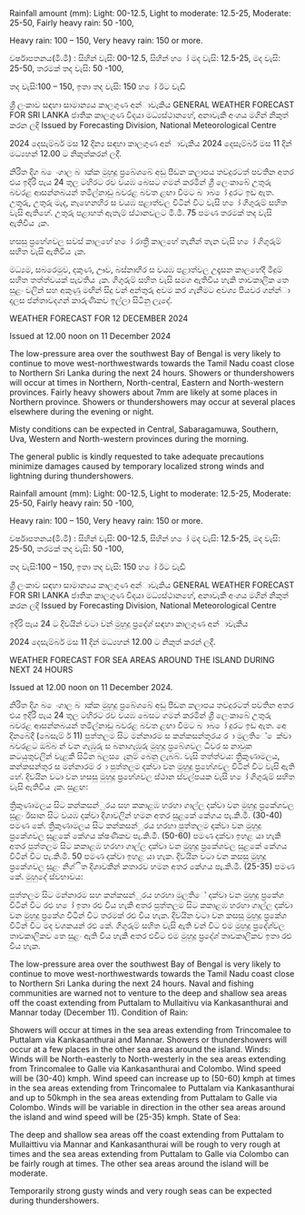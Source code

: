 Rainfall amount (mm): Light: 00-12.5, Light to moderate: 12.5-25, Moderate: 25-50, Fairly heavy rain: 50 -100,

Heavy rain: 100 – 150, Very heavy rain: 150 or more.

වර්ෂාපතනය(මි.මී) : සිහින් වැසි: 00-12.5, සිහින් හ ෝ මද වැසි: 12.5-25, මද වැසි: 25-50, තරමක් තද වැසි: 50 -100,

තද වැසි:100 – 150, ඉතා තද වැසි: 150 හ ෝ ඊට වැඩි

ශ්‍රී ලංකාව සඳහා සාමාන්‍යය කාලගුණ අන්‍ාවැකිය GENERAL WEATHER FORECAST FOR SRI LANKA ජාතික කාලගුණ විදයා මධ්‍යස්ථානහේ, අනාවැකි අංශය මගින් නිකුත් කරන ලදි Issued by Forecasting Division, National Meteorological Centre

2024 දෙසැම්බර් මස 12 දින්‍ය සඳහා කාලගුණ අන්‍ාවැකිය 2024 දෙසැම්බර් මස 11 දින්‍ මධ්‍යහන්‍ 12.00 ට නිකුත්කරන්‍ ලදී.

නිරිත දිග බ ෙංගාල බ ාක්ක මුහුදු ප්‍රබේශබේ අඩු පීඩන කලාපය තවදුරටත් පවතින අතර එය ඉදිරි පැය 24 තුල ටහිරට රව වයඹ බෙසට ගමන් කරමින් ශ්‍රී ලෙංකාබේ උතුරු බවරළ ආසන්නබයන් තමිල්නාඩු බවරළ බවත ළඟා වීමට බ ාබ ෝ දුරට ඉඩ ඇත. උතුරු, උතුරු මැද, නැහෙනහිර ස වයඹ පළාත්වල විටින් විට වැසි හ ෝ ගිගුරුම් සහිත වැසි ඇතිහේ. උතුරු පළාහත් ඇතැම් ස්ථානවලට මි.මී. 75 පමණ තරමක් තද වැසි ඇතිවිය ැක.

හසසු ප්‍රහේශවල සවස් කාලහේ හ ෝ රාත්‍රී කාලහේ තැනින් තැන වැසි හ ෝ ගිගුරුම් සහිත වැසි ඇතිවිය ැක.

මධ්‍යම, සබරෙමුව, දකුණ, ඌව, බස්නාහිර ස වයඹ පළාත්වල උදෑසන කාලහේදී මීදුම් සහිත තත්ත්වයක් පැවතිය ැක. ගිගුරුම් සහිත වැසි සමග ඇතිවිය හැකි තාවකාලික තෙ සුළං වලින් සහ අකුණු මඟින් සිදු වන්‍ අන්‍තුරු අවම කර ගැනීමට අවශ්‍ය පියවර ගන්න්‍ා දලස ජන්‍තාවදගන් කාරුණිකව ඉල්ලා සිටිනු ලැදේ.

WEATHER FORECAST FOR 12 DECEMBER 2024

Issued at 12.00 noon on 11 December 2024

The low-pressure area over the southwest Bay of Bengal is very likely to continue to move west-northwestwards towards the Tamil Nadu coast close to Northern Sri Lanka during the next 24 hours. Showers or thundershowers will occur at times in Northern, North-central, Eastern and North-western provinces. Fairly heavy showers about 7mm are likely at some places in Northern province. Showers or thundershowers may occur at several places elsewhere during the evening or night.

Misty conditions can be expected in Central, Sabaragamuwa, Southern, Uva, Western and North-western provinces during the morning.

The general public is kindly requested to take adequate precautions minimize damages caused by temporary localized strong winds and lightning during thundershowers.

Rainfall amount (mm): Light: 00-12.5, Light to moderate: 12.5-25, Moderate: 25-50, Fairly heavy rain: 50 -100,

Heavy rain: 100 – 150, Very heavy rain: 150 or more.

වර්ෂාපතනය(මි.මී) : සිහින් වැසි: 00-12.5, සිහින් හ ෝ මද වැසි: 12.5-25, මද වැසි: 25-50, තරමක් තද වැසි: 50 -100,

තද වැසි:100 – 150, ඉතා තද වැසි: 150 හ ෝ ඊට වැඩි

ශ්‍රී ලංකාව සඳහා සාමාන්‍යය කාලගුණ අන්‍ාවැකිය GENERAL WEATHER FORECAST FOR SRI LANKA ජාතික කාලගුණ විදයා මධ්‍යස්ථානහේ, අනාවැකි අංශය මගින් නිකුත් කරන ලදි Issued by Forecasting Division, National Meteorological Centre

ඉදිරි පැය 24 ට දිවයින්‍ වටා වන්‍ මුහුදු ප්‍රදේශ්‍ සඳහා කාලගුණ අන්‍ාවැකිය

2024 දෙසැම්බර් මස 11 දින්‍ මධ්‍යහන්‍ 12.00 ට නිකුත් කරන්‍ ලදී.

WEATHER FORECAST FOR SEA AREAS AROUND THE ISLAND DURING NEXT 24 HOURS

Issued at 12.00 noon on 11 December 2024.

නිරිත දිග බ ෙංගාල බ ාක්ක මුහුදු ප්‍රබේශබේ අඩු පීඩන කලාපය තවදුරටත් පවතින අතර එය ඉදිරි පැය 24 තුල ටහිරට රව වයඹ බෙසට ගමන් කරමින් ශ්‍රී ලෙංකාබේ උතුරු බවරළ ආසන්නබයන් තමිල්නාඩු බවරළ බවත ළඟා වීමට බ ාබ ෝ දුරට ඉඩ ඇත. අෙ දිනබේදී (බෙසැම් ර් 11) පුත්තලම සිට මන්නාරම ස කන්කසන්තුරය ර ා මුලතිේ ෙක්වා බවරළට ඔබ්බ න් වන ගැඹුරු ස බනාගැඹුරු මුහුදු ප්‍රබේශවල ධීවර ස නාවුක කටයුතුවලින් වැළකී සිටින බලස ෙැනුම් බෙනු ලැබබ්. වැසි තත්ත්වය: ත්‍රිකුණාමලය, කන්කසන්තුර ස මන්නාරම ර ා පුත්තලම දක්වා වන මුහුදු ප්‍රහේශවල විටින් විට වැසි ඇති හේ. දිවයින වටා වන හසසු මුහුදු ප්‍රහේශවල ස්ථාන ස්වල්පයක වැසි හ ෝ ගිගුරුම් සහිත වැසි ඇතිවිය ැක. සුළඟ:

ත්‍රිකුණාමලය සිට කන්කසන්ුරය සහ කකාළඹ හරහා ගාල්ල දක්වා වන මුහුදු ප්‍රකේශවල සුළං ඊසාන සිට වයඹ දක්වා දිශාවලින් හමන අතර සුළකේ කේගය පැ.කි.මී. (30-40) පමණ කේ. ත්‍රිකුණාමලය සිට කන්කසන්ුරය හරහා පුත්තලම දක්වා වන මුහුදු ප්‍රකේශවල සුළකේ කේගය ක්ෂණිකව පැ.කි.මී. (50-60) පමණ දක්වා ඉහළ යා හැකි අතර පුත්තලම සිට කකාළඹ හරහා ගාල්ල දක්වා වන මුහුදු ප්‍රකේශවල සුළකේ කේගය විටින් විට පැ.කි.මී. 50 පමණ දක්වා ඉහළ යා හැක. දිවයින වටා වන කසසු මුහුදු ප්‍රකේශවල සුළං නිශ්ිත දිශාවකින් කතාරව හමන අතර කේගය පැ.කි.මී. (25-35) පමණ කේ. මුහුදේ ස්වභාවය:

පුත්තලම සිට මන්නාරම සහ කන්කසන්ුරය හරහා මුලතිේ දක්වා වන මුහුදු ප්‍රකේශ විටින් විට රළු හ ෝ ඉතා රළු විය හැකි අතර පුත්තලම සිට කකාළඹ හරහා ගාල්ල දක්වා වන මුහුදු ප්‍රකේශ විටින් විට තරමක් රළු විය හැක. දිවයින වටා වන කසසු මුහුදු ප්‍රකේශ විටින් විට මද වශකයන් රළු කේ. ගිගුරුම් සහිත වැසි ඇති වන්‍ විට එම මුහුදු ප්‍රදේශ්‍වල තාවකාලිකව තෙ සුළං ඇති විය හැකි අතර එවිට එම මුහුදු ප්‍රදේශ්‍ තාවකාලිකව ඉතා රළු විය හැක.

The low-pressure area over the southwest Bay of Bengal is very likely to continue to move west-northwestwards towards the Tamil Nadu coast close to Northern Sri Lanka during the next 24 hours. Naval and fishing communities are warned not to venture to the deep and shallow sea areas off the coast extending from Puttalam to Mullaitivu via Kankasanthurai and Mannar today (December 11). Condition of Rain:

Showers will occur at times in the sea areas extending from Trincomalee to Puttalam via Kankasanthurai and Mannar. Showers or thundershowers will occur at a few places in the other sea areas around the island. Winds: Winds will be North-easterly to North-westerly in the sea areas extending from Trincomalee to Galle via Kankasanthurai and Colombo. Wind speed will be (30-40) kmph. Wind speed can increase up to (50-60) kmph at times in the sea areas extending from Trincomalee to Puttalam via Kankasanthurai and up to 50kmph in the sea areas extending from Puttalam to Galle via Colombo. Winds will be variable in direction in the other sea areas around the island and wind speed will be (25-35) kmph. State of Sea:

The deep and shallow sea areas off the coast extending from Puttalam to Mullaittivu via Mannar and Kankasanthurai will be rough to very rough at times and the sea areas extending from Puttalam to Galle via Colombo can be fairly rough at times. The other sea areas around the island will be moderate.

Temporarily strong gusty winds and very rough seas can be expected during thundershowers.